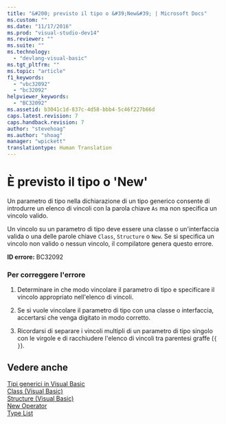 ```yaml
---
title: "&#200; previsto il tipo o &#39;New&#39; | Microsoft Docs"
ms.custom: ""
ms.date: "11/17/2016"
ms.prod: "visual-studio-dev14"
ms.reviewer: ""
ms.suite: ""
ms.technology: 
  - "devlang-visual-basic"
ms.tgt_pltfrm: ""
ms.topic: "article"
f1_keywords: 
  - "vbc32092"
  - "bc32092"
helpviewer_keywords: 
  - "BC32092"
ms.assetid: b3041c1d-837c-4d58-bbb4-5c46f227b66d
caps.latest.revision: 7
caps.handback.revision: 7
author: "stevehoag"
ms.author: "shoag"
manager: "wpickett"
translationtype: Human Translation
---
```

# &#200; previsto il tipo o &#39;New&#39;
Un parametro di tipo nella dichiarazione di un tipo generico consente di introdurre un elenco di vincoli con la parola chiave `As` ma non specifica un vincolo valido.  
  
 Un vincolo su un parametro di tipo deve essere una classe o un'interfaccia valida o una delle parole chiave `Class`, `Structure` o `New`. Se si specifica un vincolo non valido o nessun vincolo, il compilatore genera questo errore.  
  
 **ID errore:** BC32092  
  
### Per correggere l'errore  
  
1.  Determinare in che modo vincolare il parametro di tipo e specificare il vincolo appropriato nell'elenco di vincoli.  
  
2.  Se si vuole vincolare il parametro di tipo con una classe o interfaccia, accertarsi che venga digitato in modo corretto.  
  
3.  Ricordarsi di separare i vincoli multipli di un parametro di tipo singolo con le virgole e di racchiudere l'elenco di vincoli tra parentesi graffe \(`{ }`\).  
  
## Vedere anche  
 [Tipi generici in Visual Basic](../../visual-basic/programming-guide/language-features/data-types/generic-types.md)   
 [Class \(Visual Basic\)](http://msdn.microsoft.com/it-it/0777c6e6-46bc-451b-ad70-57b49d4ef4f7)   
 [Structure \(Visual Basic\)](http://msdn.microsoft.com/it-it/263ce115-ac36-4c05-8cb7-0e0eead5c6d0)   
 [New Operator](../../visual-basic/language-reference/operators/new-operator.md)   
 [Type List](../../visual-basic/language-reference/statements/type-list.md)